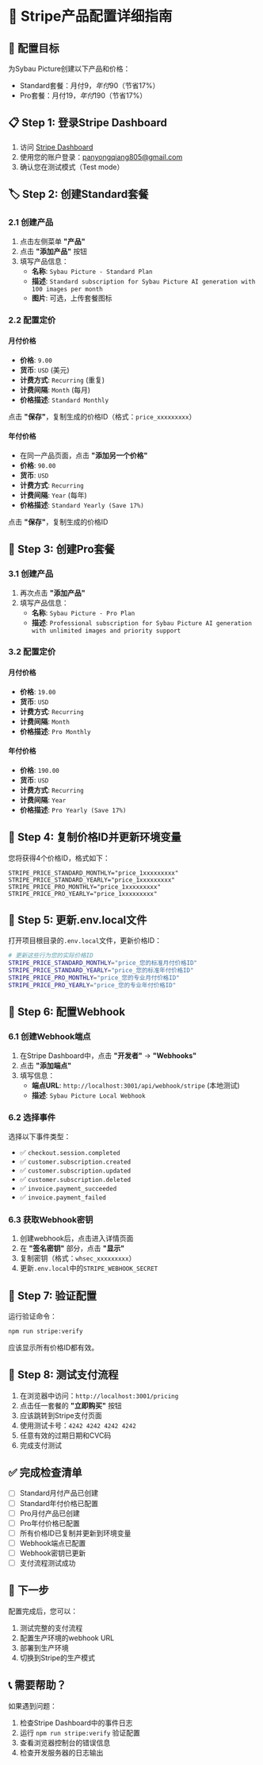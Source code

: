 # 🏪 Stripe产品配置详细指南

## 🎯 配置目标
为Sybau Picture创建以下产品和价格：
- Standard套餐：月付$9，年付$90（节省17%）
- Pro套餐：月付$19，年付$190（节省17%）

## 📋 Step 1: 登录Stripe Dashboard

1. 访问 [Stripe Dashboard](https://dashboard.stripe.com/)
2. 使用您的账户登录：panyongqiang805@gmail.com
3. 确认您在测试模式（Test mode）

## 🏷️ Step 2: 创建Standard套餐

### 2.1 创建产品
1. 点击左侧菜单 **"产品"**
2. 点击 **"添加产品"** 按钮
3. 填写产品信息：
   - **名称**: `Sybau Picture - Standard Plan`
   - **描述**: `Standard subscription for Sybau Picture AI generation with 100 images per month`
   - **图片**: 可选，上传套餐图标

### 2.2 配置定价
#### 月付价格
- **价格**: `9.00`
- **货币**: `USD` (美元)
- **计费方式**: `Recurring` (重复)
- **计费间隔**: `Month` (每月)
- **价格描述**: `Standard Monthly`

点击 **"保存"**，复制生成的价格ID（格式：`price_xxxxxxxxx`）

#### 年付价格
- 在同一产品页面，点击 **"添加另一个价格"**
- **价格**: `90.00`
- **货币**: `USD`
- **计费方式**: `Recurring`
- **计费间隔**: `Year` (每年)
- **价格描述**: `Standard Yearly (Save 17%)`

点击 **"保存"**，复制生成的价格ID

## 🚀 Step 3: 创建Pro套餐

### 3.1 创建产品
1. 再次点击 **"添加产品"**
2. 填写产品信息：
   - **名称**: `Sybau Picture - Pro Plan`
   - **描述**: `Professional subscription for Sybau Picture AI generation with unlimited images and priority support`

### 3.2 配置定价
#### 月付价格
- **价格**: `19.00`
- **货币**: `USD`
- **计费方式**: `Recurring`
- **计费间隔**: `Month`
- **价格描述**: `Pro Monthly`

#### 年付价格
- **价格**: `190.00`
- **货币**: `USD`
- **计费方式**: `Recurring`
- **计费间隔**: `Year`
- **价格描述**: `Pro Yearly (Save 17%)`

## 📝 Step 4: 复制价格ID并更新环境变量

您将获得4个价格ID，格式如下：
```
STRIPE_PRICE_STANDARD_MONTHLY="price_1xxxxxxxxx"
STRIPE_PRICE_STANDARD_YEARLY="price_1xxxxxxxxx"
STRIPE_PRICE_PRO_MONTHLY="price_1xxxxxxxxx"
STRIPE_PRICE_PRO_YEARLY="price_1xxxxxxxxx"
```

## 🔧 Step 5: 更新.env.local文件

打开项目根目录的`.env.local`文件，更新价格ID：

```bash
# 更新这些行为您的实际价格ID
STRIPE_PRICE_STANDARD_MONTHLY="price_您的标准月付价格ID"
STRIPE_PRICE_STANDARD_YEARLY="price_您的标准年付价格ID"
STRIPE_PRICE_PRO_MONTHLY="price_您的专业月付价格ID"
STRIPE_PRICE_PRO_YEARLY="price_您的专业年付价格ID"
```

## 🔗 Step 6: 配置Webhook

### 6.1 创建Webhook端点
1. 在Stripe Dashboard中，点击 **"开发者"** -> **"Webhooks"**
2. 点击 **"添加端点"**
3. 填写信息：
   - **端点URL**: `http://localhost:3001/api/webhook/stripe` (本地测试)
   - **描述**: `Sybau Picture Local Webhook`

### 6.2 选择事件
选择以下事件类型：
- ✅ `checkout.session.completed`
- ✅ `customer.subscription.created`
- ✅ `customer.subscription.updated`
- ✅ `customer.subscription.deleted`
- ✅ `invoice.payment_succeeded`
- ✅ `invoice.payment_failed`

### 6.3 获取Webhook密钥
1. 创建webhook后，点击进入详情页面
2. 在 **"签名密钥"** 部分，点击 **"显示"**
3. 复制密钥（格式：`whsec_xxxxxxxxx`）
4. 更新`.env.local`中的`STRIPE_WEBHOOK_SECRET`

## 🧪 Step 7: 验证配置

运行验证命令：
```bash
npm run stripe:verify
```

应该显示所有价格ID都有效。

## 🎯 Step 8: 测试支付流程

1. 在浏览器中访问：`http://localhost:3001/pricing`
2. 点击任一套餐的 **"立即购买"** 按钮
3. 应该跳转到Stripe支付页面
4. 使用测试卡号：`4242 4242 4242 4242`
5. 任意有效的过期日期和CVC码
6. 完成支付测试

## ✅ 完成检查清单

- [ ] Standard月付产品已创建
- [ ] Standard年付价格已配置
- [ ] Pro月付产品已创建
- [ ] Pro年付价格已配置
- [ ] 所有价格ID已复制并更新到环境变量
- [ ] Webhook端点已配置
- [ ] Webhook密钥已更新
- [ ] 支付流程测试成功

## 🚀 下一步

配置完成后，您可以：
1. 测试完整的支付流程
2. 配置生产环境的webhook URL
3. 部署到生产环境
4. 切换到Stripe的生产模式

## 📞 需要帮助？

如果遇到问题：
1. 检查Stripe Dashboard中的事件日志
2. 运行 `npm run stripe:verify` 验证配置
3. 查看浏览器控制台的错误信息
4. 检查开发服务器的日志输出
